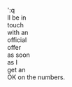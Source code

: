 ':q  
ll be in    
touch   
with an  
official  
offer  
as soon  
as I  
get an  
OK on the
numbers.  


